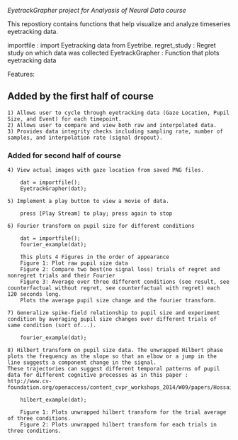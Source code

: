 *EyetrackGrapher project for Analyasis of Neural Data course*

This repostiory contains functions that help visualize and analyze timeseries eyetracking data.

importfile : import Eyetracking data from Eyetribe.
regret_study : Regret study on which data was collected
EyetrackGrapher : Function that plots eyetracking data 

Features: 
## Added by the first half of course
    1) Allows user to cycle through eyetracking data (Gaze Location, Pupil Size, and Event) for each timepoint. 
    2) Allows user to compare and view both raw and interpolated data.
    3) Provides data integrity checks including sampling rate, number of samples, and interpolation rate (signal dropout).

### Added for second half of course
    4) View actual images with gaze location from saved PNG files.
    
    	dat = importfile();
    	EyetrackGrapher(dat);

    5) Implement a play button to view a movie of data. 

        press [Play Stream] to play; press again to stop    

    6) Fourier transform on pupil size for different conditions

    	dat = importfile();
    	fourier_example(dat);

        This plots 4 Figures in the order of appearance 
        Figure 1: Plot raw pupil size data
        Figure 2: Compare two best(no signal loss) trials of regret and nonregret trials and their Fourier
        Figure 3: Average over three different conditions (see result, see counterfactual without regret, see counterfactual with regret) each 120 seconds long.
        Plots the average pupil size change and the fourier transform. 

    7) Generalize spike-field relationship to pupil size and experiment condition by averaging pupil size changes over different trials of same condition (sort of...).

	    fourier_example(dat);

    8) Hilbert transform on pupil size data. The unwrapped Hilbert phase plots the frequency as the slope so that an elbow or a jump in the line suggests a component change in the signal.
    These trajectories can suggest different temporal patterns of pupil data for different cognitive processes as in this paper : http://www.cv-foundation.org/openaccess/content_cvpr_workshops_2014/W09/papers/Hossain_Understanding_Effects_of_2014_CVPR_paper.pdf 

	    hilbert_example(dat);

        Figure 1: Plots unwrapped hilbert transform for the trial average of three conditions. 
        Figure 2: Plots unwrapped hilbert transform for each trials in three conditions. 

